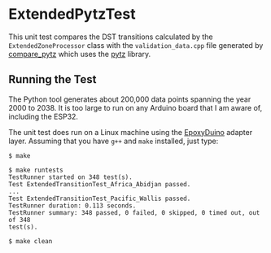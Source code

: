 # ExtendedPytzTest

This unit test compares the DST transitions calculated by the
`ExtendedZoneProcessor` class with the `validation_data.cpp` file generated by
[compare_pytz](https://github.com/bxparks/AceTimeTools/tree/master/compare_pytz)
which uses the [pytz](https://pypi.org/project/pytz/) library.

## Running the Test

The Python tool generates about 200,000 data points spanning the year 2000 to
2038. It is too large to run on any Arduino board that I am aware of, including
the ESP32.

The unit test does run on a Linux machine using the
[EpoxyDuino](https://github.com/bxparks/EpoxyDuino) adapter layer.
Assuming that you have `g++` and `make` installed, just type:

```
$ make

$ make runtests
TestRunner started on 348 test(s).
Test ExtendedTransitionTest_Africa_Abidjan passed.
...
Test ExtendedTransitionTest_Pacific_Wallis passed.
TestRunner duration: 0.113 seconds.
TestRunner summary: 348 passed, 0 failed, 0 skipped, 0 timed out, out of 348
test(s).

$ make clean
```
